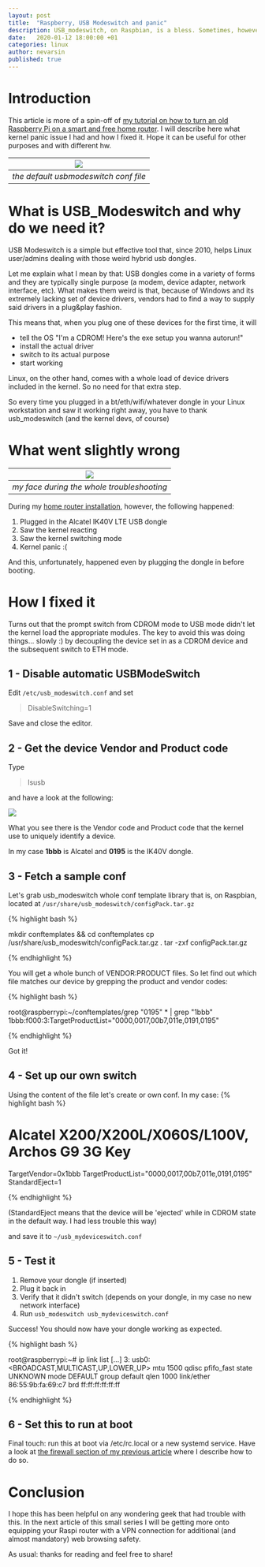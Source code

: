 ```yaml
---
layout: post
title:  "Raspberry, USB Modeswitch and panic"
description: USB_modeswitch, on Raspbian, is a bless. Sometimes, however, things (and kernel) can "panic". This is how I fixed it.
date:   2020-01-12 18:00:00 +01
categories: linux
author: nevarsin
published: true 
---
```


# Introduction

This article is more of a spin-off of <a href="/raspberry-router/">my tutorial on how to turn an old Raspberry Pi on a smart and free home router</a>. I will describe here what kernel panic issue I had and how I fixed it. Hope it can be useful for other purposes and with different hw.

|![]({{site.baseurl}}/images/usbmodeswitch_header.png)|
|:--:| 
| *the default usbmodeswitch conf file* |

# What is USB_Modeswitch and why do we need it?

USB Modeswitch is a simple but effective tool that, since 2010, helps Linux user/admins dealing with those weird hybrid usb dongles.


Let me explain what I mean by that:
USB dongles come in a variety of forms and they are typically single purpose (a modem, device adapter, network interface, etc). What makes them weird is that, because of Windows and its extremely lacking set of device drivers, vendors had to find a way to supply said drivers in a plug&play fashion.

This means that, when you plug one of these devices for the first time, it will
- tell the OS "I'm a CDROM! Here's the exe setup you wanna autorun!"
- install the actual driver
- switch to its actual purpose 
- start working

Linux, on the other hand, comes with a whole load of device drivers included in the kernel. So no need for that extra step.

So every time you plugged in a bt/eth/wifi/whatever dongle in your Linux workstation and saw it working right away, you have to thank usb_modeswitch (and the kernel devs, of course)
 
# What went slightly wrong

|![]({{site.baseurl}}/images/usbmodeswitch_kernelpanic.jpg)|
|:--:| 
| *my face during the whole troubleshooting* |

During my <a href="/raspberry-router/">home router installation</a>, however, the following happened:

1. Plugged in the Alcatel IK40V LTE USB dongle
2. Saw the kernel reacting
3. Saw the kernel switching mode
4. Kernel panic :(

And this, unfortunately, happened even by plugging the dongle in before booting.

# How I fixed it

Turns out that the prompt switch from CDROM mode to USB mode didn't let the kernel load the appropriate modules. The key to avoid this was doing things... slowly :) by decoupling the device set in as a CDROM device and the subsequent switch to ETH mode.

## 1 - Disable automatic USBModeSwitch

Edit ``/etc/usb_modeswitch.conf`` and set

> DisableSwitching=1

Save and close the editor.

## 2 - Get the device Vendor and Product code

Type 

> lsusb

and have a look at the following:

![]({{site.baseurl}}/images/usbmodeswitch_lsusb.png)

What you see there is the Vendor code and Product code that the kernel use to uniquely identify a device.

In my case **1bbb** is Alcatel and **0195** is the IK40V dongle.

## 3 - Fetch a sample conf 

Let's grab usb_modeswitch whole conf template library that is, on Raspbian, located at ``/usr/share/usb_modeswitch/configPack.tar.gz``

{% highlight bash %}

mkdir conftemplates && cd conftemplates
cp /usr/share/usb_modeswitch/configPack.tar.gz .
tar -zxf configPack.tar.gz

{% endhighlight %}

You will get a whole bunch of VENDOR:PRODUCT files. So let find out which file matches our device by grepping the product and vendor codes:

{% highlight bash %}

root@raspberrypi:~/conftemplates/grep "0195" * | grep "1bbb"
1bbb:f000:3:TargetProductList="0000,0017,00b7,011e,0191,0195"

{% endhighlight %}

Got it!

## 4 - Set up our own switch

Using the content of the file let's create or own conf. In my case: 
{% highlight bash %}

# Alcatel X200/X200L/X060S/L100V, Archos G9 3G Key
TargetVendor=0x1bbb
TargetProductList="0000,0017,00b7,011e,0191,0195"
StandardEject=1

{% endhighlight %}

(StandardEject means that the device will be 'ejected' while in CDROM state in the default way. I had less trouble this way)

and save it to ``~/usb_mydeviceswitch.conf``

## 5 - Test it

1. Remove your dongle (if inserted)
2. Plug it back in
3. Verify that it didn't switch (depends on your dongle, in my case no new network interface)
4. Run ``usb_modeswitch usb_mydeviceswitch.conf``

Success! You should now have your dongle working as expected.

{% highlight bash %}

root@raspberrypi:~# ip link list
[...]
3: usb0: <BROADCAST,MULTICAST,UP,LOWER_UP> mtu 1500 qdisc pfifo_fast state UNKNOWN mode DEFAULT group default qlen 1000
    link/ether 86:55:9b:fa:69:c7 brd ff:ff:ff:ff:ff:ff

{% endhighlight %}

## 6 - Set this to run at boot

Final touch: run this at boot via /etc/rc.local or a new systemd service. Have a look at <a href="raspberry-router/#firewall-configuration"> the firewall section of my previous article</a> where I describe how to do so.

# Conclusion

I hope this has been helpful on any wondering geek that had trouble with this.
In the next article of this small series I will be getting more onto equipping your Raspi router with a VPN connection for additional (and almost mandatory) web browsing safety.

As usual: thanks for reading and feel free to share!



